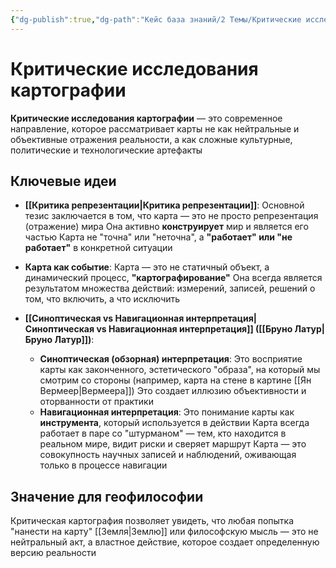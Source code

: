 ```yaml
---
{"dg-publish":true,"dg-path":"Кейс база знаний/2 Темы/Критические исследования картографии","permalink":"/kejs-baza-znanij/2-temy/kriticheskie-issledovaniya-kartografii/"}
---
```


# Критические исследования картографии

**Критические исследования картографии** — это современное направление, которое рассматривает карты не как нейтральные и объективные отражения реальности, а как сложные культурные, политические и технологические артефакты 

## Ключевые идеи

- **[[Критика репрезентации\|Критика репрезентации]]**: Основной тезис заключается в том, что карта — это не просто репрезентация (отражение) мира Она активно **конструирует** мир и является его частью  Карта не "точна" или "неточна", а **"работает" или "не работает"** в конкретной ситуации 

- **Карта как событие**: Карта — это не статичный объект, а динамический процесс, **"картографирование"**  Она всегда является результатом множества действий: измерений, записей, решений о том, что включить, а что исключить

- **[[Синоптическая vs Навигационная интерпретация\|Синоптическая vs Навигационная интерпретация]] ([[Бруно Латур\|Бруно Латур]])**:
    - **Синоптическая (обзорная) интерпретация**: Это восприятие карты как законченного, эстетического "образа", на который мы смотрим со стороны (например, карта на стене в картине [[Ян Вермеер\|Вермеера]])  Это создает иллюзию объективности и оторванности от практики
    - **Навигационная интерпретация**: Это понимание карты как **инструмента**, который используется в действии Карта всегда работает в паре со "штурманом" — тем, кто находится в реальном мире, видит риски и сверяет маршрут  Карта — это совокупность научных записей и наблюдений, оживающая только в процессе навигации 

## Значение для геофилософии
Критическая картография позволяет увидеть, что любая попытка "нанести на карту" [[Земля\|Землю]] или философскую мысль — это не нейтральный акт, а властное действие, которое создает определенную версию реальности 


